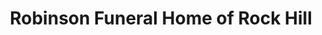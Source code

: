 ---
title: "Robinson Funeral Home of Rock Hill"
url: /rock-hill/robinson-funeral-home-of-rock-hill/
shop: funeral directors
---